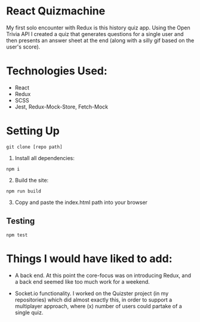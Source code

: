 # React Quizmachine

My first solo encounter with Redux is this history quiz app. Using the Open Trivia API
I created a quiz that generates questions for a single user and then presents an
answer sheet at the end (along with a silly gif based on the user's score). 

# Technologies Used:

* React
* Redux
* SCSS
* Jest, Redux-Mock-Store, Fetch-Mock

# Setting Up

```
git clone [repo path]
```

1. Install all dependencies: 
```
npm i
```
2. Build the site: 
```
npm run build
```
3. Copy and paste the index.html path into your browser

## Testing
```
npm test
```

# Things I would have liked to add:

* A back end. At this point the core-focus was on introducing Redux, and a back end seemed like
too much work for a weekend.

* Socket.io functionality. I worked on the Quizster project (in my repositories) which did almost exactly
this, in order to support a multiplayer approach, where (x) number of users could partake of a single
quiz.

